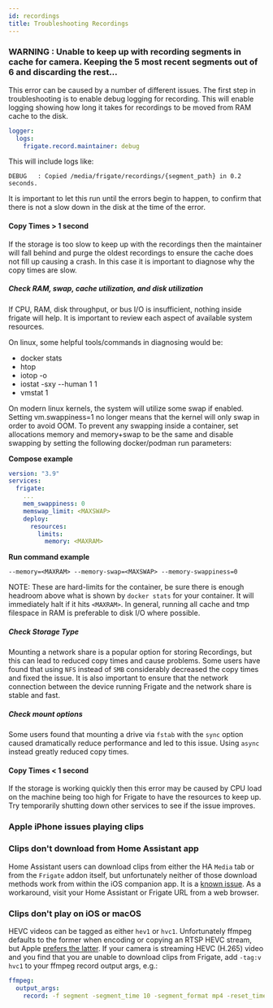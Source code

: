 ```yaml
---
id: recordings
title: Troubleshooting Recordings
---
```


### WARNING : Unable to keep up with recording segments in cache for camera. Keeping the 5 most recent segments out of 6 and discarding the rest...

This error can be caused by a number of different issues. The first step in troubleshooting is to enable debug logging for recording. This will enable logging showing how long it takes for recordings to be moved from RAM cache to the disk.

```yaml
logger:
  logs:
    frigate.record.maintainer: debug
```

This will include logs like:

```
DEBUG   : Copied /media/frigate/recordings/{segment_path} in 0.2 seconds.
```

It is important to let this run until the errors begin to happen, to confirm that there is not a slow down in the disk at the time of the error.

#### Copy Times > 1 second

If the storage is too slow to keep up with the recordings then the maintainer will fall behind and purge the oldest recordings to ensure the cache does not fill up causing a crash. In this case it is important to diagnose why the copy times are slow.

##### Check RAM, swap, cache utilization, and disk utilization

If CPU, RAM, disk throughput, or bus I/O is insufficient, nothing inside frigate will help. It is important to review each aspect of available system resources.

On linux, some helpful tools/commands in diagnosing would be:

- docker stats
- htop
- iotop -o
- iostat -sxy --human 1 1
- vmstat 1

On modern linux kernels, the system will utilize some swap if enabled. Setting vm.swappiness=1 no longer means that the kernel will only swap in order to avoid OOM. To prevent any swapping inside a container, set allocations memory and memory+swap to be the same and disable swapping by setting the following docker/podman run parameters:

**Compose example**
```yaml
version: "3.9"
services:
  frigate:
    ...
    mem_swappiness: 0
    memswap_limit: <MAXSWAP>
    deploy:
      resources:
        limits:
          memory: <MAXRAM>
```

**Run command example**
```
--memory=<MAXRAM> --memory-swap=<MAXSWAP> --memory-swappiness=0
```

NOTE: These are hard-limits for the container, be sure there is enough headroom above what is shown by `docker stats` for your container. It will immediately halt if it hits `<MAXRAM>`. In general, running all cache and tmp filespace in RAM is preferable to disk I/O where possible.

##### Check Storage Type

Mounting a network share is a popular option for storing Recordings, but this can lead to reduced copy times and cause problems. Some users have found that using `NFS` instead of `SMB` considerably decreased the copy times and fixed the issue. It is also important to ensure that the network connection between the device running Frigate and the network share is stable and fast.

##### Check mount options

Some users found that mounting a drive via `fstab` with the `sync` option caused dramatically reduce performance and led to this issue. Using `async` instead greatly reduced copy times.

#### Copy Times < 1 second

If the storage is working quickly then this error may be caused by CPU load on the machine being too high for Frigate to have the resources to keep up. Try temporarily shutting down other services to see if the issue improves.

### Apple iPhone issues playing clips

### Clips don't download from Home Assistant app

Home Assistant users can download clips from either the HA `Media` tab or from the `Frigate` addon itself, but unfortunately neither of those download methods work from within the iOS companion app. It is a [known issue](https://github.com/dermotduffy/frigate-hass-card/issues/808). As a workaround, visit your Home Assistant or Frigate URL from a web browser.

### Clips don't play on iOS or macOS

HEVC videos can be tagged as either `hev1` or `hvc1`. Unfortunately ffmpeg defaults to the former when encoding or copying an RTSP HEVC stream, but Apple [prefers the latter](https://trac.ffmpeg.org/wiki/Encode/H.265#FinalCutandApplestuffcompatibility). If your camera is streaming HEVC (H.265) video and you find that you are unable to download clips from Frigate, add `-tag:v hvc1` to your ffmpeg record output args, e.g.:

```yaml
ffmpeg:
  output_args:
    record: -f segment -segment_time 10 -segment_format mp4 -reset_timestamps 1 -strftime 1 -c copy -an -tag:v hvc1
```
